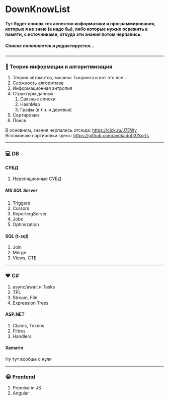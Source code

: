 # DownKnowList
#### Тут будет список тех аспектов информатики и программирования, которых я не знаю (а надо бы), либо которые нужно освежить в памяти, с источниками, откуда эти знания потом черпались.
##### Список пополняется и редактируется...
***

### :gem: Теория информации и алгоритмизация

1. Теория автоматов, машина Тьюринга и вот это все...
2. Сложность алгоритмов
3. Информационная энтропия
4. Структуры данных
    1. Связные списки
    2. HashMap
    3. Графы (в т.ч. и деревья)
5. Сортировки
6. Поиск

В основном, знания черпались отсюда: <https://clck.ru/J7EWy>  
Вспоминаю сортировки здесь: <https://github.com/avokado03/Sorts>
***

### :computer: DB
#### СУБД
1. Нереляционные СУБД
##### MS SQL Server
1. Triggers
2. Cursors
3. ReportingServer
4. Jobs
5. Optimization 

#### SQL (t-sql)
1. Join
2. Merge
3. Views, CTE
***

### :heart: С#

1. async/await и Tasks
2. TPL
3. Stream, File
4. Expression Trees

#### ASP.NET
1. Claims, Tokens
2. Filtres
3. Handlers

#### Xamarin
Ну тут вообще с нуля
***

### :sob: Frontend
1. Promise in JS
2. Angular
